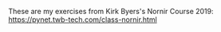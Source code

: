 These are my exercises from Kirk Byers's Nornir Course 2019: https://pynet.twb-tech.com/class-nornir.html
